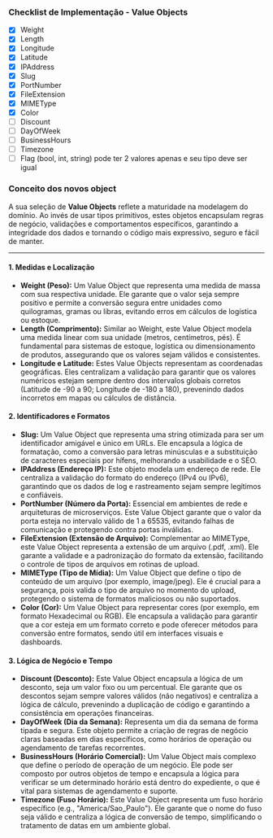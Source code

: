 ### **Checklist de Implementação - Value Objects**

- [x] Weight
- [x] Length
- [x] Longitude
- [x] Latitude
- [x] IPAddress
- [x] Slug
- [x] PortNumber
- [x] FileExtension
- [x] MIMEType
- [x] Color
- [ ] Discount
- [ ] DayOfWeek
- [ ] BusinessHours
- [ ] Timezone
- [ ] Flag (bool, int, string) pode ter 2 valores apenas e seu tipo deve ser igual

### **Conceito dos novos object**

A sua seleção de **Value Objects** reflete a maturidade na modelagem do domínio. Ao invés de usar tipos primitivos, estes objetos encapsulam regras de negócio, validações e comportamentos específicos, garantindo a integridade dos dados e tornando o código mais expressivo, seguro e fácil de manter.

---

#### **1. Medidas e Localização**

* **Weight (Peso):** Um Value Object que representa uma medida de massa com sua respectiva unidade. Ele garante que o valor seja sempre positivo e permite a conversão segura entre unidades como quilogramas, gramas ou libras, evitando erros em cálculos de logística ou estoque.
* **Length (Comprimento):** Similar ao Weight, este Value Object modela uma medida linear com sua unidade (metros, centímetros, pés). É fundamental para sistemas de estoque, logística ou dimensionamento de produtos, assegurando que os valores sejam válidos e consistentes.
* **Longitude e Latitude:** Estes Value Objects representam as coordenadas geográficas. Eles centralizam a validação para garantir que os valores numéricos estejam sempre dentro dos intervalos globais corretos (Latitude de -90 a 90; Longitude de -180 a 180), prevenindo dados incorretos em mapas ou cálculos de distância.

#### **2. Identificadores e Formatos**

* **Slug:** Um Value Object que representa uma string otimizada para ser um identificador amigável e único em URLs. Ele encapsula a lógica de formatação, como a conversão para letras minúsculas e a substituição de caracteres especiais por hífens, melhorando a usabilidade e o SEO.
* **IPAddress (Endereço IP):** Este objeto modela um endereço de rede. Ele centraliza a validação do formato do endereço (IPv4 ou IPv6), garantindo que os dados de log e rastreamento sejam sempre legítimos e confiáveis.
* **PortNumber (Número da Porta):** Essencial em ambientes de rede e arquiteturas de microserviços. Este Value Object garante que o valor da porta esteja no intervalo válido de 1 a 65535, evitando falhas de comunicação e protegendo contra portas inválidas.
* **FileExtension (Extensão de Arquivo):** Complementar ao MIMEType, este Value Object representa a extensão de um arquivo (.pdf, .xml). Ele garante a validade e a padronização do formato da extensão, facilitando o controle de tipos de arquivos em rotinas de upload.
* **MIMEType (Tipo de Mídia):** Um Value Object que define o tipo de conteúdo de um arquivo (por exemplo, image/jpeg). Ele é crucial para a segurança, pois valida o tipo de arquivo no momento do upload, protegendo o sistema de formatos maliciosos ou não suportados.
* **Color (Cor):** Um Value Object para representar cores (por exemplo, em formato Hexadecimal ou RGB). Ele encapsula a validação para garantir que a cor esteja em um formato correto e pode oferecer métodos para conversão entre formatos, sendo útil em interfaces visuais e dashboards.

#### **3. Lógica de Negócio e Tempo**

* **Discount (Desconto):** Este Value Object encapsula a lógica de um desconto, seja um valor fixo ou um percentual. Ele garante que os descontos sejam sempre valores válidos (não negativos) e centraliza a lógica de cálculo, prevenindo a duplicação de código e garantindo a consistência em operações financeiras.
* **DayOfWeek (Dia da Semana):** Representa um dia da semana de forma tipada e segura. Este objeto permite a criação de regras de negócio claras baseadas em dias específicos, como horários de operação ou agendamento de tarefas recorrentes.
* **BusinessHours (Horário Comercial):** Um Value Object mais complexo que define o período de operação de um negócio. Ele pode ser composto por outros objetos de tempo e encapsula a lógica para verificar se um determinado horário está dentro do expediente, o que é vital para sistemas de agendamento e suporte.
* **Timezone (Fuso Horário):** Este Value Object representa um fuso horário específico (e.g., "America/Sao_Paulo"). Ele garante que o nome do fuso seja válido e centraliza a lógica de conversão de tempo, simplificando o tratamento de datas em um ambiente global.
